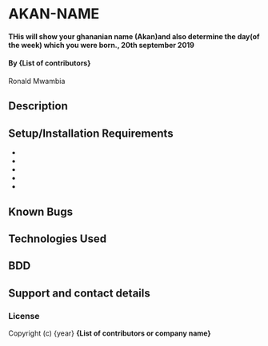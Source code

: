 # AKAN-NAME
#### THis will show your ghananian name (Akan)and also determine the day(of the week) which you were born., 20th september 2019
#### By **{List of contributors}**
Ronald Mwambia
## Description

## Setup/Installation Requirements
* 
* 
* 
* 
* 

## Known Bugs

## Technologies Used

## BDD

## Support and contact details

### License

Copyright (c) {year} **{List of contributors or company name}**
  